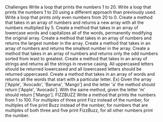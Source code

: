 Challenges
Write a loop that prints the numbers 1 to 20.
Write a loop that prints the numbers 1 to 20 using a different approach than previously used.
Write a loop that prints only even numbers from 20 to 0.
Create a method that takes in an array of numbers and returns a new array with all the numbers multiplied by 5.
Create a method that takes in an array of lowercase words and capitalizes all of the words, permanently modifying the original array.
Create a method that takes in an array of numbers and returns the largest number in the array.
Create a method that takes in an array of numbers and returns the smallest number in the array.
Create a method that takes in an array of numbers and returns only the odd numbers sorted from least to greatest.
Create a method that takes in an array of strings and returns all the strings in reverse casing. All uppercased letters should be returned lowercased and all lowercased letters should be returned uppercased.
Create a method that takes in an array of words and returns all the words that start with a particular letter. Ex) Given the array ['Apple', 'Avocado', 'Banana', 'Mango'] and the letter 'a' the method should return ['Apple', 'Avocado']. With the same method, given the letter 'm' should return ['Mango'].
FIZZBUZZ
Write a method that prints the numbers from 1 to 100. For multiples of three print Fizz instead of the number, for multiples of five print Buzz instead of the number, for numbers that are multiples of both three and five print FizzBuzz, for all other numbers print the number.
